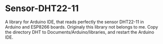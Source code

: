 # Sensor-DHT22-11
A library for Arduino IDE, that reads perfectly the sensor DHT22-11 in Arduino and ESP8266 boards. Originaly this library not belongs to me.
Copy the directory DHT to Documents/Arduino/libraries, and restart the Arduino IDE.
